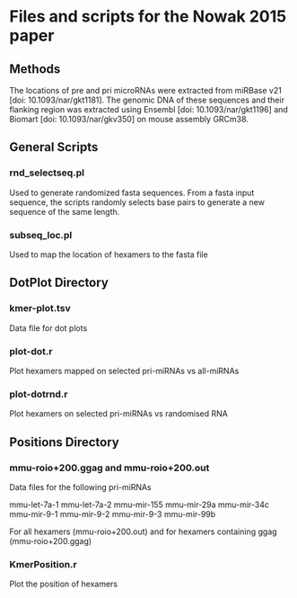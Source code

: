 # Files and scripts for the Nowak 2015 paper 

## Methods 
The locations of pre and pri microRNAs were extracted from miRBase v21 [doi: 10.1093/nar/gkt1181]. The genomic DNA of these sequences and their flanking region was extracted using Ensembl [doi: 10.1093/nar/gkt1196] and Biomart [doi: 10.1093/nar/gkv350] on mouse assembly GRCm38.


## General Scripts 

### rnd_selectseq.pl
Used to generate randomized fasta sequences. From a fasta input sequence, the scripts randomly selects base pairs to generate a new sequence of the same length.

### subseq_loc.pl
Used to map the location of hexamers to the fasta file 

## DotPlot Directory 
### kmer-plot.tsv
Data file for dot plots
### plot-dot.r  
Plot hexamers mapped on selected pri-miRNAs vs all-miRNAs
### plot-dotrnd.r
Plot hexamers on selected pri-miRNAs vs randomised RNA

## Positions Directory 
### mmu-roio+200.ggag and mmu-roio+200.out
Data files for the following pri-miRNAs 

 mmu-let-7a-1 
 mmu-let-7a-2
 mmu-mir-155
 mmu-mir-29a
 mmu-mir-34c
 mmu-mir-9-1
 mmu-mir-9-2
 mmu-mir-9-3
 mmu-mir-99b

For all hexamers (mmu-roio+200.out) and for hexamers containing ggag (mmu-roio+200.ggag)

### KmerPosition.r
Plot the position of hexamers



